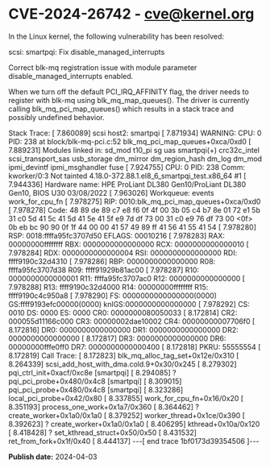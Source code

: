 # CVE-2024-26742 - cve@kernel.org

In the Linux kernel, the following vulnerability has been resolved:

scsi: smartpqi: Fix disable_managed_interrupts

Correct blk-mq registration issue with module parameter
disable_managed_interrupts enabled.

When we turn off the default PCI_IRQ_AFFINITY flag, the driver needs to
register with blk-mq using blk_mq_map_queues(). The driver is currently
calling blk_mq_pci_map_queues() which results in a stack trace and possibly
undefined behavior.

Stack Trace:
[    7.860089] scsi host2: smartpqi
[    7.871934] WARNING: CPU: 0 PID: 238 at block/blk-mq-pci.c:52 blk_mq_pci_map_queues+0xca/0xd0
[    7.889231] Modules linked in: sd_mod t10_pi sg uas smartpqi(+) crc32c_intel scsi_transport_sas usb_storage dm_mirror dm_region_hash dm_log dm_mod ipmi_devintf ipmi_msghandler fuse
[    7.924755] CPU: 0 PID: 238 Comm: kworker/0:3 Not tainted 4.18.0-372.88.1.el8_6_smartpqi_test.x86_64 #1
[    7.944336] Hardware name: HPE ProLiant DL380 Gen10/ProLiant DL380 Gen10, BIOS U30 03/08/2022
[    7.963026] Workqueue: events work_for_cpu_fn
[    7.978275] RIP: 0010:blk_mq_pci_map_queues+0xca/0xd0
[    7.978278] Code: 48 89 de 89 c7 e8 f6 0f 4f 00 3b 05 c4 b7 8e 01 72 e1 5b 31 c0 5d 41 5c 41 5d 41 5e 41 5f e9 7d df 73 00 31 c0 e9 76 df 73 00 <0f> 0b eb bc 90 90 0f 1f 44 00 00 41 57 49 89 ff 41 56 41 55 41 54
[    7.978280] RSP: 0018:ffffa95fc3707d50 EFLAGS: 00010216
[    7.978283] RAX: 00000000ffffffff RBX: 0000000000000000 RCX: 0000000000000010
[    7.978284] RDX: 0000000000000004 RSI: 0000000000000000 RDI: ffff9190c32d4310
[    7.978286] RBP: 0000000000000000 R08: ffffa95fc3707d38 R09: ffff91929b81ac00
[    7.978287] R10: 0000000000000001 R11: ffffa95fc3707ac0 R12: 0000000000000000
[    7.978288] R13: ffff9190c32d4000 R14: 00000000ffffffff R15: ffff9190c4c950a8
[    7.978290] FS:  0000000000000000(0000) GS:ffff9193efc00000(0000) knlGS:0000000000000000
[    7.978292] CS:  0010 DS: 0000 ES: 0000 CR0: 0000000080050033
[    8.172814] CR2: 000055d11166c000 CR3: 00000002dae10002 CR4: 00000000007706f0
[    8.172816] DR0: 0000000000000000 DR1: 0000000000000000 DR2: 0000000000000000
[    8.172817] DR3: 0000000000000000 DR6: 00000000fffe0ff0 DR7: 0000000000000400
[    8.172818] PKRU: 55555554
[    8.172819] Call Trace:
[    8.172823]  blk_mq_alloc_tag_set+0x12e/0x310
[    8.264339]  scsi_add_host_with_dma.cold.9+0x30/0x245
[    8.279302]  pqi_ctrl_init+0xacf/0xc8e [smartpqi]
[    8.294085]  ? pqi_pci_probe+0x480/0x4c8 [smartpqi]
[    8.309015]  pqi_pci_probe+0x480/0x4c8 [smartpqi]
[    8.323286]  local_pci_probe+0x42/0x80
[    8.337855]  work_for_cpu_fn+0x16/0x20
[    8.351193]  process_one_work+0x1a7/0x360
[    8.364462]  ? create_worker+0x1a0/0x1a0
[    8.379252]  worker_thread+0x1ce/0x390
[    8.392623]  ? create_worker+0x1a0/0x1a0
[    8.406295]  kthread+0x10a/0x120
[    8.418428]  ? set_kthread_struct+0x50/0x50
[    8.431532]  ret_from_fork+0x1f/0x40
[    8.444137] ---[ end trace 1bf0173d39354506 ]---

**Publish date:** 2024-04-03
